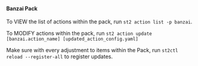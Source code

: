 #### Banzai Pack

To VIEW the list of actions within the pack, run `st2 action list -p banzai`.

To MODIFY actions within the pack, run `st2 action update [banzai.action_name] [updated_action_config.yaml]`

Make sure with every adjustment to items within the Pack, run `st2ctl reload --register-all` to register updates.
